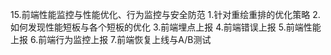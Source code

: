 15.前端性能监控与性能优化、行为监控与安全防范
1.针对重绘重排的优化策略
2.如何发现性能短板与各个短板的优化
3.前端埋点上报
4.前端错误上报
5.前端性能上报
6.前端行为监控上报
7.前端恢复上线与A/B测试